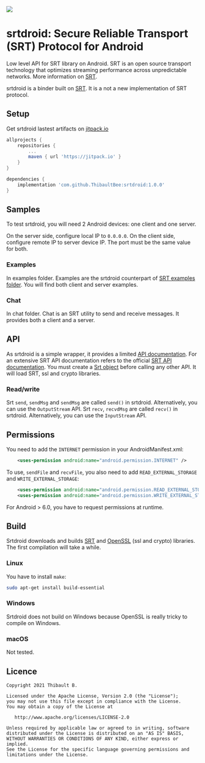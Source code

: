 [![](https://jitpack.io/v/ThibaultBee/srtdroid.svg)](https://jitpack.io/#ThibaultBee/srtdroid)

# srtdroid: Secure Reliable Transport (SRT) Protocol for Android

Low level API for SRT library on Android. SRT is an open source transport technology that optimizes streaming performance across unpredictable networks. More information on [SRT](https://github.com/Haivision/srt).

srtdroid is a binder built on [SRT](https://github.com/Haivision/srt). It is a not a new implementation of SRT protocol.

## Setup

Get srtdroid lastest artifacts on [jitpack.io](https://jitpack.io/#ThibaultBee/srtdroid)

```gradle
allprojects {
    repositories {
        ...
        maven { url 'https://jitpack.io' }
    }
}

dependencies {
    implementation 'com.github.ThibaultBee:srtdroid:1.0.0'
}
```

## Samples

To test srtdroid, you will need 2 Android devices: one client and one server.

On the server side, configure local IP to `0.0.0.0`.
On the client side, configure remote IP to server device IP.
The port must be the same value for both.

### Examples

In examples folder.
Examples are the srtdroid counterpart of [SRT examples folder](https://github.com/Haivision/srt/tree/master/examples).
You will find both client and server examples.

### Chat

In chat folder.
Chat is an SRT utility to send and receive messages. It provides both a client and a server.

## API

As srtdroid is a simple wrapper, it provides a limited [API documentation](https://thibaultbee.github.io/srtdroid/dokka/lib). For an extensive SRT API documentation refers to the official [SRT API documentation](https://github.com/Haivision/srt/blob/master/docs/API.md).
You must create a [Srt object](https://github.com/ThibaultBee/srtdroid/blob/master/lib/src/main/java/com/github/thibaultbee/srtdroid/Srt.kt) before calling any other API. It will load SRT, ssl and crypto libraries.

### Read/write

Srt `send`, `sendMsg` and `sendMsg` are called `send()` in srtdroid. Alternatively, you can use the `OutputStream` API.
Srt `recv`, `recvdMsg` are called `recv()` in srtdroid. Alternatively, you can use the `InputStream` API.

## Permissions

You need to add the `INTERNET` permission in your AndroidManifest.xml:
```xml
    <uses-permission android:name="android.permission.INTERNET" />
```

To use, `sendFile` and `recvFile`, you also need to add `READ_EXTERNAL_STORAGE` and `WRITE_EXTERNAL_STORAGE`:
```xml
    <uses-permission android:name="android.permission.READ_EXTERNAL_STORAGE" />
    <uses-permission android:name="android.permission.WRITE_EXTERNAL_STORAGE" />
```
For Android > 6.0, you have to request permissions at runtime.

## Build

Srtdroid downloads and builds [SRT](https://github.com/Haivision/srt) and [OpenSSL](https://www.openssl.org) (ssl and crypto) libraries. The first compilation will take a while.

### Linux

You have to install `make`:
```bash
sudo apt-get install build-essential
```

### Windows

Srtdroid does not build on Windows because OpenSSL is really tricky to compile on Windows.

### macOS

Not tested.

## Licence

    Copyright 2021 Thibault B.

    Licensed under the Apache License, Version 2.0 (the "License");
    you may not use this file except in compliance with the License.
    You may obtain a copy of the License at

       http://www.apache.org/licenses/LICENSE-2.0

    Unless required by applicable law or agreed to in writing, software
    distributed under the License is distributed on an "AS IS" BASIS,
    WITHOUT WARRANTIES OR CONDITIONS OF ANY KIND, either express or implied.
    See the License for the specific language governing permissions and
    limitations under the License.
